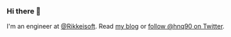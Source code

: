 ### Hi there 👋

I'm an engineer at [@Rikkeisoft](https://rikkeisoft.com/). Read [my blog](https://huynq.net/) or [follow @hnq90 on Twitter](https://twitter.com/hnq90).
